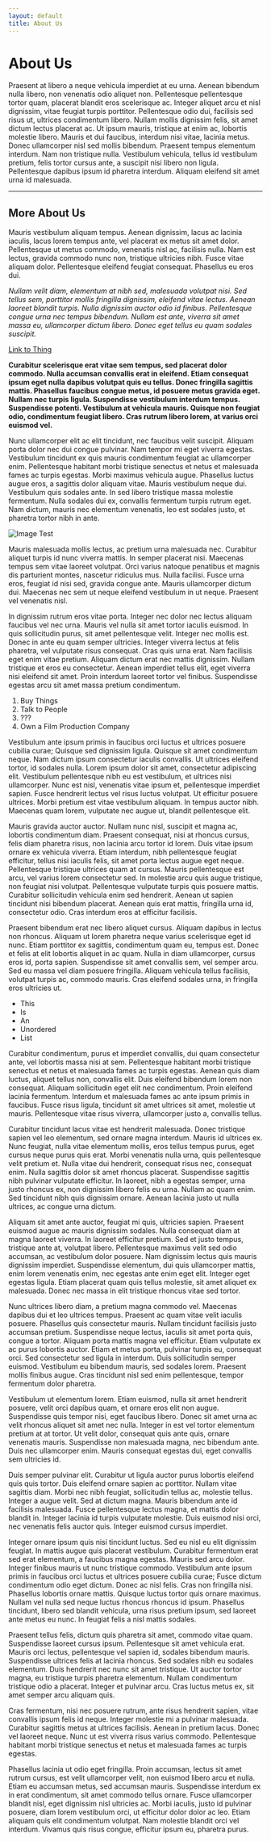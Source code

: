 ```yaml
---
layout: default
title: About Us
---
```

# About Us

Praesent at libero a neque vehicula imperdiet at eu urna. Aenean bibendum nulla libero, non venenatis odio aliquet non. Pellentesque pellentesque tortor quam, placerat blandit eros scelerisque ac. Integer aliquet arcu et nisl dignissim, vitae feugiat turpis porttitor. Pellentesque odio dui, facilisis sed risus ut, ultrices condimentum libero. Nullam mollis dignissim felis, sit amet dictum lectus placerat ac. Ut ipsum mauris, tristique at enim ac, lobortis molestie libero. Mauris et dui faucibus, interdum nisi vitae, lacinia metus. Donec ullamcorper nisl sed mollis bibendum. Praesent tempus elementum interdum. Nam non tristique nulla. Vestibulum vehicula, tellus id vestibulum pretium, felis tortor cursus ante, a suscipit nisi libero non ligula. Pellentesque dapibus ipsum id pharetra interdum. Aliquam eleifend sit amet urna id malesuada.

---

## More About Us

Mauris vestibulum aliquam tempus. Aenean dignissim, lacus ac lacinia iaculis, lacus lorem tempus ante, vel placerat ex metus sit amet dolor. Pellentesque ut metus commodo, venenatis nisl ac, facilisis nulla. Nam est lectus, gravida commodo nunc non, tristique ultricies nibh. Fusce vitae aliquam dolor. Pellentesque eleifend feugiat consequat. Phasellus eu eros dui.

*Nullam velit diam, elementum at nibh sed, malesuada volutpat nisi. Sed tellus sem, porttitor mollis fringilla dignissim, eleifend vitae lectus. Aenean laoreet blandit turpis. Nulla dignissim auctor odio id finibus. Pellentesque congue urna nec tempus bibendum. Nullam est ante, viverra sit amet massa eu, ullamcorper dictum libero. Donec eget tellus eu quam sodales suscipit.*

[Link to Thing](https://www.google.com)

**Curabitur scelerisque erat vitae sem tempus, sed placerat dolor commodo. Nulla accumsan convallis erat in eleifend. Etiam consequat ipsum eget nulla dapibus volutpat quis eu tellus. Donec fringilla sagittis mattis. Phasellus faucibus congue metus, id posuere metus gravida eget. Nullam nec turpis ligula. Suspendisse vestibulum interdum tempus. Suspendisse potenti. Vestibulum at vehicula mauris. Quisque non feugiat odio, condimentum feugiat libero. Cras rutrum libero lorem, at varius orci euismod vel.**

Nunc ullamcorper elit ac elit tincidunt, nec faucibus velit suscipit. Aliquam porta dolor nec dui congue pulvinar. Nam tempor mi eget viverra egestas. Vestibulum tincidunt ex quis mauris condimentum feugiat ac ullamcorper enim. Pellentesque habitant morbi tristique senectus et netus et malesuada fames ac turpis egestas. Morbi maximus vehicula augue. Phasellus luctus augue eros, a sagittis dolor aliquam vitae. Mauris vestibulum neque dui. Vestibulum quis sodales ante. In sed libero tristique massa molestie fermentum. Nulla sodales dui ex, convallis fermentum turpis rutrum eget. Nam dictum, mauris nec elementum venenatis, leo est sodales justo, et pharetra tortor nibh in ante.

![Image Test](STP_trans-inv-cropped-small.png)

Mauris malesuada mollis lectus, ac pretium urna malesuada nec. Curabitur aliquet turpis id nunc viverra mattis. In semper placerat nisi. Maecenas tempus sem vitae laoreet volutpat. Orci varius natoque penatibus et magnis dis parturient montes, nascetur ridiculus mus. Nulla facilisi. Fusce urna eros, feugiat id nisi sed, gravida congue ante. Mauris ullamcorper dictum dui. Maecenas nec sem ut neque eleifend vestibulum in ut neque. Praesent vel venenatis nisl.

In dignissim rutrum eros vitae porta. Integer nec dolor nec lectus aliquam faucibus vel nec urna. Mauris vel nulla sit amet tortor iaculis euismod. In quis sollicitudin purus, sit amet pellentesque velit. Integer nec mollis est. Donec in ante eu quam semper ultricies. Integer viverra lectus at felis pharetra, vel vulputate risus consequat. Cras quis urna erat. Nam facilisis eget enim vitae pretium. Aliquam dictum erat nec mattis dignissim. Nullam tristique et eros eu consectetur. Aenean imperdiet tellus elit, eget viverra nisi eleifend sit amet. Proin interdum laoreet tortor vel finibus. Suspendisse egestas arcu sit amet massa pretium condimentum.

1. Buy Things
2. Talk to People
3. ???
4. Own a Film Production Company

Vestibulum ante ipsum primis in faucibus orci luctus et ultrices posuere cubilia curae; Quisque sed dignissim ligula. Quisque sit amet condimentum neque. Nam dictum ipsum consectetur iaculis convallis. Ut ultrices eleifend tortor, id sodales nulla. Lorem ipsum dolor sit amet, consectetur adipiscing elit. Vestibulum pellentesque nibh eu est vestibulum, et ultrices nisi ullamcorper. Nunc est nisl, venenatis vitae ipsum et, pellentesque imperdiet sapien. Fusce hendrerit lectus vel risus luctus volutpat. Ut efficitur posuere ultrices. Morbi pretium est vitae vestibulum aliquam. In tempus auctor nibh. Maecenas quam lorem, vulputate nec augue ut, blandit pellentesque elit.

Mauris gravida auctor auctor. Nullam nunc nisl, suscipit et magna ac, lobortis condimentum diam. Praesent consequat, nisi at rhoncus cursus, felis diam pharetra risus, non lacinia arcu tortor id lorem. Duis vitae ipsum ornare ex vehicula viverra. Etiam interdum, nibh pellentesque feugiat efficitur, tellus nisi iaculis felis, sit amet porta lectus augue eget neque. Pellentesque tristique ultrices quam at cursus. Mauris pellentesque est arcu, vel varius lorem consectetur sed. In molestie arcu quis augue tristique, non feugiat nisi volutpat. Pellentesque vulputate turpis quis posuere mattis. Curabitur sollicitudin vehicula enim sed hendrerit. Aenean ut sapien tincidunt nisi bibendum placerat. Aenean quis erat mattis, fringilla urna id, consectetur odio. Cras interdum eros at efficitur facilisis.

Praesent bibendum erat nec libero aliquet cursus. Aliquam dapibus in lectus non rhoncus. Aliquam ut lorem pharetra neque varius scelerisque eget id nunc. Etiam porttitor ex sagittis, condimentum quam eu, tempus est. Donec et felis at elit lobortis aliquet in ac quam. Nulla in diam ullamcorper, cursus eros id, porta sapien. Suspendisse sit amet convallis sem, vel semper arcu. Sed eu massa vel diam posuere fringilla. Aliquam vehicula tellus facilisis, volutpat turpis ac, commodo mauris. Cras eleifend sodales urna, in fringilla eros ultricies ut.

- This
- Is
- An
- Unordered
- List

Curabitur condimentum, purus et imperdiet convallis, dui quam consectetur ante, vel lobortis massa nisi at sem. Pellentesque habitant morbi tristique senectus et netus et malesuada fames ac turpis egestas. Aenean quis diam luctus, aliquet tellus non, convallis elit. Duis eleifend bibendum lorem non consequat. Aliquam sollicitudin eget elit nec condimentum. Proin eleifend lacinia fermentum. Interdum et malesuada fames ac ante ipsum primis in faucibus. Fusce risus ligula, tincidunt sit amet ultrices sit amet, molestie ut mauris. Pellentesque vitae risus viverra, ullamcorper justo a, convallis tellus.

Curabitur tincidunt lacus vitae est hendrerit malesuada. Donec tristique sapien vel leo elementum, sed ornare magna interdum. Mauris id ultrices ex. Nunc feugiat, nulla vitae elementum mollis, eros tellus tempus purus, eget cursus neque purus quis erat. Morbi venenatis nulla urna, quis pellentesque velit pretium et. Nulla vitae dui hendrerit, consequat risus nec, consequat enim. Nulla sagittis dolor sit amet rhoncus placerat. Suspendisse sagittis nibh pulvinar vulputate efficitur. In laoreet, nibh a egestas semper, urna justo rhoncus ex, non dignissim libero felis eu urna. Nullam ac quam enim. Sed tincidunt nibh quis dignissim ornare. Aenean lacinia justo ut nulla ultrices, ac congue urna dictum.

Aliquam sit amet ante auctor, feugiat mi quis, ultricies sapien. Praesent euismod augue ac mauris dignissim sodales. Nulla consequat diam at magna laoreet viverra. In laoreet efficitur pretium. Sed et justo tempus, tristique ante at, volutpat libero. Pellentesque maximus velit sed odio accumsan, ac vestibulum dolor posuere. Nam dignissim lectus quis mauris dignissim imperdiet. Suspendisse elementum, dui quis ullamcorper mattis, enim lorem venenatis enim, nec egestas ante enim eget elit. Integer eget egestas ligula. Etiam placerat quam quis tellus molestie, sit amet aliquet ex malesuada. Donec nec massa in elit tristique rhoncus vitae sed tortor.

Nunc ultrices libero diam, a pretium magna commodo vel. Maecenas dapibus dui et leo ultrices tempus. Praesent ac quam vitae velit iaculis posuere. Phasellus quis consectetur mauris. Nullam tincidunt facilisis justo accumsan pretium. Suspendisse neque lectus, iaculis sit amet porta quis, congue a tortor. Aliquam porta mattis magna vel efficitur. Etiam vulputate ex ac purus lobortis auctor. Etiam et metus porta, pulvinar turpis eu, consequat orci. Sed consectetur sed ligula in interdum. Duis sollicitudin semper euismod. Vestibulum eu bibendum mauris, sed sodales lorem. Praesent mollis finibus augue. Cras tincidunt nisl sed enim pellentesque, tempor fermentum dolor pharetra.

Vestibulum ut elementum lorem. Etiam euismod, nulla sit amet hendrerit posuere, velit orci dapibus quam, et ornare eros elit non augue. Suspendisse quis tempor nisi, eget faucibus libero. Donec sit amet urna ac velit rhoncus aliquet sit amet nec nulla. Integer in est vel tortor elementum pretium at at tortor. Ut velit dolor, consequat quis ante quis, ornare venenatis mauris. Suspendisse non malesuada magna, nec bibendum ante. Duis nec ullamcorper enim. Mauris consequat egestas dui, eget convallis sem ultricies id.

Duis semper pulvinar elit. Curabitur ut ligula auctor purus lobortis eleifend quis quis tortor. Duis eleifend ornare sapien ac porttitor. Nullam vitae sagittis diam. Morbi nec nibh feugiat, sollicitudin tellus ac, molestie tellus. Integer a augue velit. Sed at dictum magna. Mauris bibendum ante id facilisis malesuada. Fusce pellentesque lectus magna, et mattis dolor blandit in. Integer lacinia id turpis vulputate molestie. Duis euismod nisi orci, nec venenatis felis auctor quis. Integer euismod cursus imperdiet.

Integer ornare ipsum quis nisi tincidunt luctus. Sed eu nisl eu elit dignissim feugiat. In mattis augue quis placerat vestibulum. Curabitur fermentum erat sed erat elementum, a faucibus magna egestas. Mauris sed arcu dolor. Integer finibus mauris ut nunc tristique commodo. Vestibulum ante ipsum primis in faucibus orci luctus et ultrices posuere cubilia curae; Fusce dictum condimentum odio eget dictum. Donec ac nisl felis. Cras non fringilla nisi. Phasellus lobortis ornare mattis. Quisque luctus tortor quis ornare maximus. Nullam vel nulla sed neque luctus rhoncus rhoncus id ipsum. Phasellus tincidunt, libero sed blandit vehicula, urna risus pretium ipsum, sed laoreet ante metus eu nunc. In feugiat felis a nisl mattis sodales.

Praesent tellus felis, dictum quis pharetra sit amet, commodo vitae quam. Suspendisse laoreet cursus ipsum. Pellentesque sit amet vehicula erat. Mauris orci lectus, pellentesque vel sapien id, sodales bibendum mauris. Suspendisse ultrices felis at lacinia rhoncus. Sed sodales nibh eu sodales elementum. Duis hendrerit nec nunc sit amet tristique. Ut auctor tortor magna, eu tristique turpis pharetra elementum. Nullam condimentum tristique odio a placerat. Integer et pulvinar arcu. Cras luctus metus ex, sit amet semper arcu aliquam quis.

Cras fermentum, nisi nec posuere rutrum, ante risus hendrerit sapien, vitae convallis ipsum felis id neque. Integer molestie mi a pulvinar malesuada. Curabitur sagittis metus at ultrices facilisis. Aenean in pretium lacus. Donec vel laoreet neque. Nunc ut est viverra risus varius commodo. Pellentesque habitant morbi tristique senectus et netus et malesuada fames ac turpis egestas.

Phasellus lacinia ut odio eget fringilla. Proin accumsan, lectus sit amet rutrum cursus, est velit ullamcorper velit, non euismod libero arcu et nulla. Etiam eu accumsan metus, sed accumsan mauris. Suspendisse interdum ex in erat condimentum, sit amet commodo tellus ornare. Fusce ullamcorper blandit nisl, eget dignissim nisl ultricies ac. Morbi iaculis, justo id pulvinar posuere, diam lorem vestibulum orci, ut efficitur dolor dolor ac leo. Etiam aliquam quis elit condimentum volutpat. Nam molestie blandit orci vel interdum. Vivamus quis risus congue, efficitur ipsum eu, pharetra purus. 
